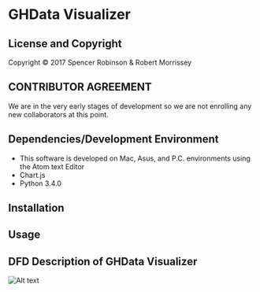 # GHData Visualizer

License and Copyright
---------------------

Copyright © 2017 Spencer Robinson & Robert Morrissey

CONTRIBUTOR AGREEMENT
---------------------

We are in the very early stages of development so we are not enrolling any new collaborators at this point.

Dependencies/Development Environment
------------
- This software is developed on Mac, Asus, and P.C. environments using the Atom text Editor
- Chart.js
- Python 3.4.0

Installation
------------

Usage
-----

DFD Description of GHData Visualizer
---------------------------------------
![Alt text](/relative/path/to/flowchart1.jpg?raw=true "GHData Visualizer")
